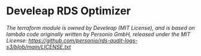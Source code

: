 # Develeap RDS Optimizer

###### The terraform module is owned by Develeap (MIT License), and is based on lambda code originally written by Personio GmbH, released under the MIT License: https://github.com/personio/rds-audit-logs-s3/blob/main/LICENSE.txt